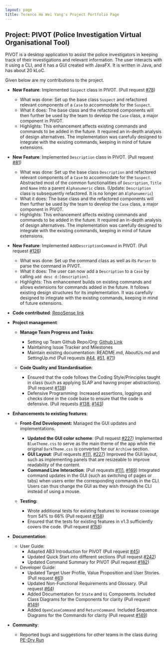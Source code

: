 ```yaml
---
layout: page
title: Terence Ho Wei Yang's Project Portfolio Page
---
```


## Project: PIVOT (Police Investigation Virtual Organisational Tool)

PIVOT is a desktop application to assist the police investigators in keeping track of their investigations and relevant information. The user interacts with it using a CLI, and it has a GUI created with JavaFX. It is written in Java, and has about 20 kLoC.

Given below are my contributions to the project.  

* **New Feature**: Implemented `Suspect` class in PIVOT. (Pull request [\#78](https://github.com/AY2021S1-CS2103-F09-2/tp/pull/78))
  * What was done: Set up the base class `Suspect` and refactored relevant components of a `Case` to accommodate for the `Suspect`.
  * What it does: The base class and the refactored components will then further be used by the team to develop the `Case` class, a major component in PIVOT.
  * Highlights: This enhancement affects existing commands and commands to be added in the future. It required an in-depth analysis of design alternatives. The implementation was carefully designed to integrate with the existing commands, keeping in mind of future extensions.  


* **New Feature**: Implemented `Description` class in PIVOT. (Pull request [\#81](https://github.com/AY2021S1-CS2103-F09-2/tp/pull/81))
  * What was done: Set up the base class `Description` and refactored relevant components of a `Case` to accommodate for the `Suspect`. Abstracted most of the common functionalities of `Description`, `Title` and `Name` into a parent `Alphanumeric` class. (Update: `Description` class is subsequently refactored. It is no longer an `Alphanumeric`)
  * What it does: The base class and the refactored components will then further be used by the team to develop the `Case` class, a major component in PIVOT.
  * Highlights: This enhancement affects existing commands and commands to be added in the future. It required an in-depth analysis of design alternatives. The implementation was carefully designed to integrate with the existing commands, keeping in mind of future extensions.  


* **New Feature**: Implemented `AddDescriptionCommand` in PIVOT. (Pull request [\#126](https://github.com/AY2021S1-CS2103-F09-2/tp/pull/126))
  * What was done: Set up the command class as well as its `Parser` to parse the command in PIVOT.
  * What it does: The user can now add a `Description` to a `Case` by calling `add desc d:[description]`.
  * Highlights: This enhancement builds on existing commands and allows extensions for commands added in the future. It follows existing design structures for its implementation. It was carefully designed to integrate with the existing commands, keeping in mind of future extensions.  


* **Code contributed**: [RepoSense link](https://nus-cs2103-ay2021s1.github.io/tp-dashboard/#breakdown=true&search=&sort=groupTitle&sortWithin=title&since=2020-08-14&timeframe=commit&mergegroup=&groupSelect=groupByRepos&checkedFileTypes=docs~functional-code~test-code~other&tabOpen=true&tabType=authorship&tabAuthor=Vielheim&tabRepo=AY2021S1-CS2103-F09-2%2Ftp%5Bmaster%5D&authorshipIsMergeGroup=false&authorshipFileTypes=docs~functional-code~test-code)  


* **Project management**:
  * **Manage Team Progress and Tasks**:
    * Setting up Team Github Repo/Org: [Github Link](https://github.com/AY2021S1-CS2103-F09-2/tp)
    * Maintaining Issue Tracker and Milestones
    * Maintain existing documentation: README.md, AboutUs.md and SettingUp.md (Pull requests [\#44](https://github.com/AY2021S1-CS2103-F09-2/tp/pull/44), [\#51](https://github.com/AY2021S1-CS2103-F09-2/tp/pull/51), [\#71](https://github.com/AY2021S1-CS2103-F09-2/tp/pull/71))
    
  * **Code Quality and Standardisation**:
    * Ensured that the code follows the Coding Style/Principles taught in class (such as applying SLAP and having proper abstractions). (Pull request [\#138](https://github.com/AY2021S1-CS2103-F09-2/tp/pull/138))
    * Defensive Programming: Increased assertions, loggings and checks done in the code base to ensure that the code is defensive. (Pull requests [\#138](https://github.com/AY2021S1-CS2103-F09-2/tp/pull/138), [\#143](https://github.com/AY2021S1-CS2103-F09-2/tp/pull/143))  


* **Enhancements to existing features**:
  * **Front-End Development:** Managed the GUI updates and implementations.
    * **Updated the GUI color scheme**: (Pull request [\#227](https://github.com/AY2021S1-CS2103-F09-2/tp/pull/227)) Implemented `BlueTheme.css` to serve as the main theme of the app while the original `DarkTheme.css` is converted for our `Archive` section.
    * **GUI Layout**: (Pull requests [\#111](https://github.com/AY2021S1-CS2103-F09-2/tp/pull/111), [\#227](https://github.com/AY2021S1-CS2103-F09-2/tp/pull/227)) Improved the GUI layout, such as implementing panels that are resizeable to improve readability of the content.
    * **Command Line Interaction**: (Pull requests [\#111](https://github.com/AY2021S1-CS2103-F09-2/tp/pull/111), [\#169](https://github.com/AY2021S1-CS2103-F09-2/tp/pull/169)) Integrated command updates in the GUI (such as switching of pages or tabs) when users enter the corresponding commands in the CLI. Users can thus change the GUI as they wish through the CLI instead of using a mouse.
    
  * **Testing:** 
    * Wrote additional tests for existing features to increase coverage from 54% to 66% (Pull request [\#158](https://github.com/AY2021S1-CS2103-F09-2/tp/pull/158))
    * Ensured that the tests for existing features in v1.3 sufficiently covers the code. (Pull request [\#158](https://github.com/AY2021S1-CS2103-F09-2/tp/pull/158))  


* **Documentation**:
  * User Guide:
    * Adapted AB3 Introduction for PIVOT (Pull request [\#45](https://github.com/AY2021S1-CS2103-F09-2/tp/pull/45))
    * Updated Quick Start into different sections (Pull request [\#242](https://github.com/AY2021S1-CS2103-F09-2/tp/pull/242))
    * Updated Command Summary for PIVOT (Pull request [\#182](https://github.com/AY2021S1-CS2103-F09-2/tp/pull/182))
  * Developer Guide:
    * Updated Target User Profile, Value Proposition and User Stories. (Pull request [\#61](https://github.com/AY2021S1-CS2103-F09-2/tp/pull/61))
    * Updated Non-Functional Requirements and Glossary. (Pull request [\#64](https://github.com/AY2021S1-CS2103-F09-2/tp/pull/64))
    * Added Documentation for `State` and `Ui` Components. Included Class Diagrams for the Components for clarity (Pull request [\#149](https://github.com/AY2021S1-CS2103-F09-2/tp/pull/149))
    * Added `OpenCaseCommand` and `ReturnCommand`. Included Sequence Diagrams for the Commands for clarity (Pull request [\#149](https://github.com/AY2021S1-CS2103-F09-2/tp/pull/149))  


* **Community**:
  * Reported bugs and suggestions for other teams in the class during [PE-Dry Run](https://github.com/Vielheim/ped/issues)

